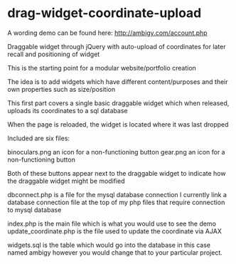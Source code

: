 # drag-widget-coordinate-upload

A wording demo can be found here: http://ambigy.com/account.php

Draggable widget through jQuery with auto-upload of coordinates for later recall and positioning of widget

This is the starting point for a modular website/portfolio creation

The idea is to add widgets which have different content/purposes and their own properties such as size/position

This first part covers a single basic draggable widget which when released, uploads its coordinates to a sql database

When the page is reloaded, the widget is located where it was last dropped

Included are six files:

binoculars.png an icon for a non-functioning button
gear.png an icon for a non-functioning button

Both of these buttons appear next to the draggable widget to indicate how the draggable widget might be modified

dbconnect.php is a file for the mysql database connection
I currently link a database connection file at the top of my php files that require connection to mysql database

index.php is the main file which is what you would use to see the demo
update_coordinate.php is the file used to update the coordinate via AJAX

widgets.sql is the table which would go into the database in this case named ambigy however you would change that to your particular project.


